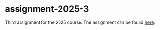 # assignment-2025-3

Third assignment for the 2025 course. The assignment can be found [here](https://github.com/dmst-algorithms-course/assignment-2025-3/blob/main/cvm.pdf).
